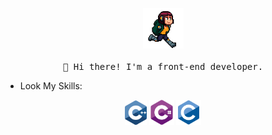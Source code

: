 <p align="center">
  <img src="/images/run.gif" width="65px">
  <br><br>
  <samp>
    👋 Hi there! I'm a front-end developer.
  </samp>
</p>

- Look My Skills:

<div align="center">
  <img src='/images/c++.svg' width='35' />
  <img src='/images/csharp.svg' width='40' />
  <img src='/images/c-original.svg' width='40' />
</div>
